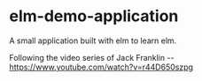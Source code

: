 # elm-demo-application
A small application built with elm to learn elm.

Following the video series of Jack Franklin -- https://www.youtube.com/watch?v=r44D650szpg
